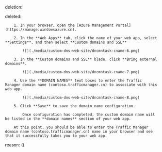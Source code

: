 deletion:

deleted:

		1. In your browser, open the [Azure Management Portal](https://manage.windowsazure.cn).
		
		2. In the **Web Apps** tab, click the name of your web app, select **Settings**, and then select **Custom domains and SSL**
		
			![](./media/custom-dns-web-site/dncmntask-cname-6.png)
		
		3. In the **Custom domains and SSL** blade, click **Bring external domains**.
		
			![](./media/custom-dns-web-site/dncmntask-cname-7.png)
		
		4. Use the **DOMAIN NAMES** text boxes to enter the Traffic Manager domain name (contoso.trafficmanager.cn) to associate with this web app.
		
			![](./media/custom-dns-web-site/dncmntask-cname-8.png)
		
		5. Click **Save** to save the domain name configuration.
		
			Once configuration has completed, the custom domain name will be listed in the **domain names** section of your web app.
		
		At this point, you should be able to enter the Traffic Manager domain name (contoso.trafficmanager.cn) name in your browser and see that it successfully takes you to your web app.

reason: ()


